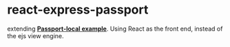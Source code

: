# react-express-passport

extending [**Passport-local example**](https://github.com/passport/express-4.x-local-example). Using React as the front end, instead of the ejs view engine.
